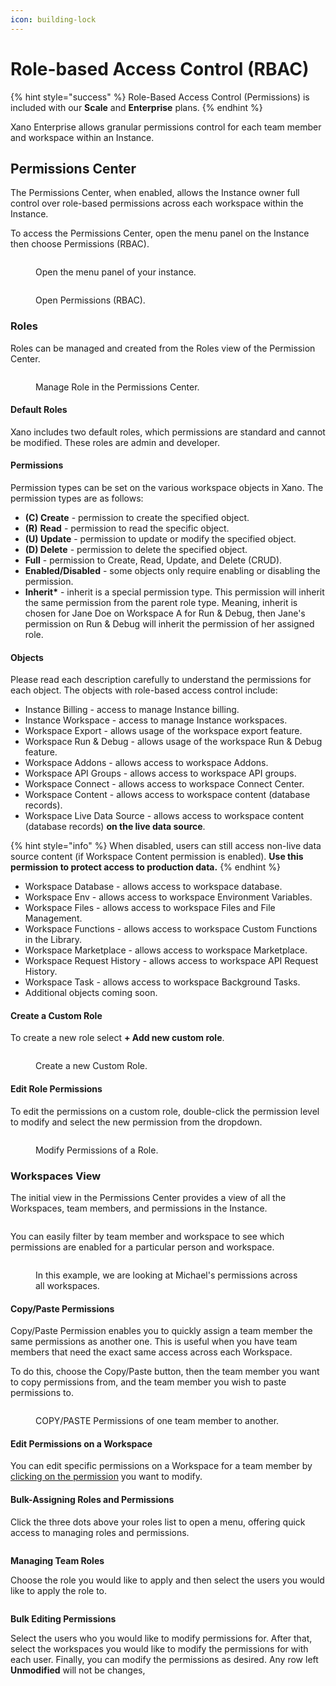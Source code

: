 ```yaml
---
icon: building-lock
---
```


# Role-based Access Control (RBAC)

{% hint style="success" %}
Role-Based Access Control (Permissions) is included with our **Scale** and **Enterprise** plans.&#x20;
{% endhint %}

Xano Enterprise allows granular permissions control for each team member and workspace within an Instance.

## Permissions Center

The Permissions Center, when enabled, allows the Instance owner full control over role-based permissions across each workspace within the Instance.

To access the Permissions Center, open the menu panel on the Instance then choose Permissions (RBAC).

<figure><img src="../.gitbook/assets/CleanShot 2023-04-19 at 16.49.04.png" alt=""><figcaption><p>Open the menu panel of your instance.</p></figcaption></figure>

<figure><img src="../.gitbook/assets/CleanShot 2023-04-19 at 16.50.26.png" alt=""><figcaption><p>Open Permissions (RBAC).</p></figcaption></figure>

### Roles

Roles can be managed and created from the Roles view of the Permission Center.

<figure><img src="../.gitbook/assets/CleanShot 2023-04-19 at 16.53.19.png" alt=""><figcaption><p>Manage Role in the Permissions Center.</p></figcaption></figure>

#### Default Roles

Xano includes two default roles, which permissions are standard and cannot be modified. These roles are admin and developer.&#x20;

#### Permissions

Permission types can be set on the various workspace objects in Xano. The permission types are as follows:

* **(C) Create** - permission to create the specified object.
* **(R)** **Read** - permission to read the specific object.
* **(U) Update** - permission to update or modify the specified object.
* **(D) Delete** - permission to delete the specified object.
* **Full** - permission to Create, Read, Update, and Delete (CRUD).
* **Enabled/Disabled** - some objects only require enabling or disabling the permission.
* **Inherit\*** - inherit is a special permission type. This permission will inherit the same permission from the parent role type. Meaning, inherit is chosen for Jane Doe on Workspace A for Run & Debug, then Jane's permission on Run & Debug will inherit the permission of her assigned role.&#x20;

#### Objects

Please read each description carefully to understand the permissions for each object. The objects with role-based access control include:

* Instance Billing - access to manage Instance billing.
* Instance Workspace - access to manage Instance workspaces.
* Workspace Export - allows usage of the workspace export feature.
* Workspace Run & Debug -  allows usage of the workspace Run & Debug feature.
* Workspace Addons - allows access to workspace Addons.
* Workspace API Groups - allows access to workspace API groups.
* Workspace Connect - allows access to workspace Connect Center.
* Workspace Content - allows access to workspace content (database records).
* Workspace Live Data Source - allows access to workspace content (database records) **on the live data source**.&#x20;

{% hint style="info" %}
When disabled, users can still access non-live data source content (if Workspace Content permission is enabled). **Use this permission to protect access to production data.**
{% endhint %}

* Workspace Database - allows access to workspace database.
* Workspace Env - allows access to workspace Environment Variables.
* Workspace Files - allows access to workspace Files and File Management.
* Workspace Functions - allows access to workspace Custom Functions in the Library.
* Workspace Marketplace - allows access to workspace Marketplace.
* Workspace Request History - allows access to workspace API Request History.
* Workspace Task - allows access to workspace Background Tasks.
* Additional objects coming soon.

#### Create a Custom Role

To create a new role select **+ Add new custom role**.

<figure><img src="../.gitbook/assets/CleanShot 2023-04-19 at 17.10.15.gif" alt=""><figcaption><p>Create a new Custom Role.</p></figcaption></figure>

#### Edit Role Permissions

To edit the permissions on a custom role, double-click the permission level to modify and select the new permission from the dropdown.&#x20;

<figure><img src="../.gitbook/assets/CleanShot 2023-04-19 at 17.13.00.gif" alt=""><figcaption><p>Modify Permissions of a Role.</p></figcaption></figure>

### Workspaces View

The initial view in the Permissions Center provides a view of all the Workspaces, team members, and permissions in the Instance.

<figure><img src="../.gitbook/assets/CleanShot 2023-05-03 at 15.43.00.png" alt=""><figcaption></figcaption></figure>

You can easily filter by team member and workspace to see which permissions are enabled for a particular person and workspace.&#x20;

<figure><img src="../.gitbook/assets/CleanShot 2023-05-03 at 15.43.51.png" alt=""><figcaption><p>In this example, we are looking at Michael's permissions across all workspaces.</p></figcaption></figure>

#### **Copy/Paste Permissions**&#x20;

Copy/Paste Permission enables you to quickly assign a team member the same permissions as another one. This is useful when you have team members that need the exact same access across each Workspace.&#x20;

To do this, choose the Copy/Paste button, then the team member you want to copy permissions from, and the team member you wish to paste permissions to.&#x20;

<figure><img src="../.gitbook/assets/CleanShot 2023-05-03 at 15.40.04.png" alt=""><figcaption><p>COPY/PASTE Permissions of one team member to another.</p></figcaption></figure>

#### Edit Permissions on a Workspace

You can edit specific permissions on a Workspace for a team member by [clicking on the permission](role-based-access-control-rbac.md#edit-role-permissions) you want to modify.&#x20;

#### Bulk-Assigning Roles and Permissions

Click the three dots above your roles list to open a menu, offering quick access to managing roles and permissions.

<figure><img src="../.gitbook/assets/CleanShot 2023-05-22 at 12.54.51.png" alt=""><figcaption></figcaption></figure>

**Managing Team Roles**

Choose the role you would like to apply and then select the users you would like to apply the role to.

<figure><img src="../.gitbook/assets/CleanShot 2023-05-22 at 12.56.12.png" alt=""><figcaption></figcaption></figure>

**Bulk Editing Permissions**

Select the users who you would like to modify permissions for. After that, select the workspaces you would like to modify the permissions for with each user. Finally, you can modify the permissions as desired. Any row left **Unmodified** will not be changes,&#x20;

<figure><img src="../.gitbook/assets/CleanShot 2023-05-22 at 12.58.20.png" alt=""><figcaption></figcaption></figure>
